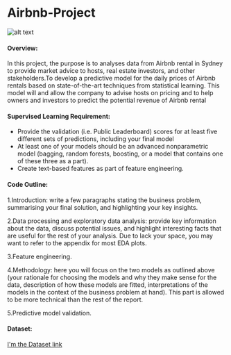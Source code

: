 # Airbnb-Project 

![alt text](https://pbs.twimg.com/profile_images/1347634517519974402/ND0m2Hxn.png)



#### Overview:

In this project, the purpose is to analyses data from Airbnb rental in Sydney to provide market advice to hosts, real estate investors, and other stakeholders.To develop a predictive model for the daily prices of Airbnb rentals based on state-of-the-art techniques from statistical learning.  This model will and allow the company to advise hosts on pricing and to help owners and investors to predict the potential revenue of Airbnb rental 

#### Supervised Learning Requirement:

* Provide the validation (i.e. Public Leaderboard) scores for at least five different  sets  of  predictions,  including  your  final  model
* At least one of your models should be an advanced nonparametric model (bagging, random forests, boosting, or a model that contains one of these three as a part).
* Create text-based features as part of feature engineering.  

#### Code Outline:

1.Introduction: write a few paragraphs stating the business problem, summarising your final solution, and highlighting your key insights.

 
2.Data processing and exploratory data analysis: provide key information about the data, discuss potential issues, and highlight interesting facts that are useful for the rest of your analysis. Due to lack your space, you may want to refer to the appendix for most EDA plots.  


3.Feature engineering.  


4.Methodology: here you will focus on the two models as outlined above (your rationale for choosing the models and why they make sense for the data, description of how these models are fitted, interpretations of the models in the context of the business problem at hand).  This part is allowed to be more technical than the rest of the report.


5.Predictive model validation.  


#### Dataset:

[I'm the Dataset link](https://drive.google.com/drive/folders/1BNznLRF-k_K9NwG7UwZfunQBeJ4eQO4Q?usp=sharing)





